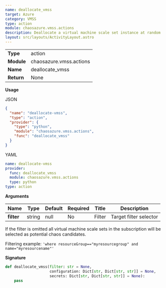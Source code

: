 ```yaml
---
name: deallocate_vmss
target: Azure
category: VMSS
type: action
module: chaosazure.vmss.actions
description: Deallocate a virtual machine scale set instance at random
layout: src/layouts/ActivityLayout.astro
---
```


|            |                         |
| ---------- | ----------------------- |
| **Type**   | action                  |
| **Module** | chaosazure.vmss.actions |
| **Name**   | deallocate_vmss         |
| **Return** | None                    |

**Usage**

JSON

```json
{
  "name": "deallocate-vmss",
  "type": "action",
  "provider": {
    "type": "python",
    "module": "chaosazure.vmss.actions",
    "func": "deallocate_vmss"
  }
}
```

YAML

```yaml
name: deallocate-vmss
provider:
  func: deallocate_vmss
  module: chaosazure.vmss.actions
  type: python
type: action
```

**Arguments**

| Name       | Type   | Default | Required | Title  | Description            |
| ---------- | ------ | ------- | -------- | ------ | ---------------------- |
| **filter** | string | null    | No       | Filter | Target filter selector |

If the filter is omitted all virtual machine scale sets in the subscription will be selected as potential chaos candidates.

Filtering example: `'where resourceGroup=="myresourcegroup" and name="myresourcename"'`

**Signature**

```python
def deallocate_vmss(filter: str = None,
                    configuration: Dict[str, Dict[str, str]] = None,
                    secrets: Dict[str, Dict[str, str]] = None):
    pass
```
